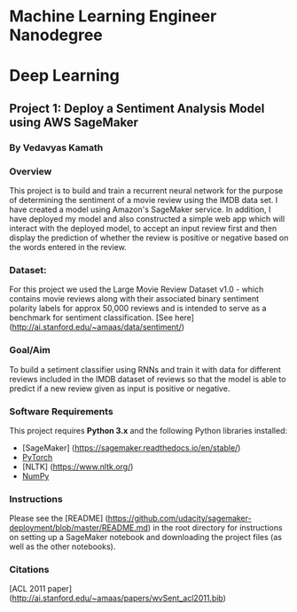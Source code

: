 # Machine Learning Engineer Nanodegree

# Deep Learning

## Project 1: Deploy a Sentiment Analysis Model using AWS SageMaker

### By Vedavyas Kamath


### Overview
This project is to build and train a recurrent neural network for the purpose of determining the sentiment of a movie review using the IMDB data set. I have created a model using Amazon's SageMaker service. In addition, I have deployed my model and also constructed a simple web app which will interact with the deployed model, to accept an input review first and then display the prediction of whether the review is positive or negative based on the words entered in the review.

### Dataset:
For this project we used the Large Movie Review Dataset v1.0 - which contains movie reviews along with their associated binary sentiment polarity labels for approx 50,000 reviews and is intended to serve as a benchmark for sentiment classification. [See here] (http://ai.stanford.edu/~amaas/data/sentiment/)

### Goal/Aim
To build a setiment classifier using RNNs and train it with data for different reviews included in the IMDB dataset of reviews so that the model is able to predict if a new review given as input is positive or negative.

### Software Requirements
This project requires **Python 3.x** and the following Python libraries installed:

- [SageMaker] (https://sagemaker.readthedocs.io/en/stable/)
- [PyTorch](https://pytorch.org/docs/stable/index.html)
- [NLTK] (https://www.nltk.org/)
- [NumPy](http://www.numpy.org/)


### Instructions
Please see the [README] (https://github.com/udacity/sagemaker-deployment/blob/master/README.md) in the root directory for instructions on setting up a SageMaker notebook and downloading the project files (as well as the other notebooks).

### Citations
[ACL 2011 paper] (http://ai.stanford.edu/~amaas/papers/wvSent_acl2011.bib)

